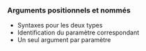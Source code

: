 ### Arguments positionnels et nommés

* Syntaxes pour les deux types
* Identification du paramètre correspondant
* Un seul argument par paramètre
